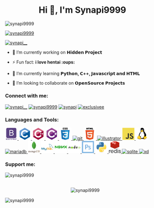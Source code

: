 <h1 align="center">Hi 👋, I'm Synapi9999</h1>
<p align="left"> <img src="https://komarev.com/ghpvc/?username=synapi9999&label=Views&color=0e75b6&style=flat-square" alt="synapi9999" /> </p>

<p align="left"> <a href="https://github.com/ryo-ma/github-profile-trophy"><img src="https://github-profile-trophy.vercel.app/?username=synapi9999" alt="synapi9999" /></a> </p>

<p align="left"> <a href="https://twitter.com/synapi__" target="blank"><img src="https://img.shields.io/twitter/follow/synapi__?logo=twitter&style=for-the-badge" alt="synapi__" /></a> </p>

- 🔭 I’m currently working on **𝗛𝗶𝗱𝗱𝗲𝗻 𝗣𝗿𝗼𝗷𝗲𝗰𝘁**

- ⚡ Fun fact: **i love hentai :oups:**

- 🌱 I’m currently learning **𝗣𝘆𝘁𝗵𝗼𝗻, 𝗖++, 𝗝𝗮𝘃𝗮𝘀𝗰𝗿𝗶𝗽𝘁 𝗮𝗻𝗱 𝗛𝗧𝗠𝗟**

- 👯 I’m looking to collaborate on **𝗢𝗽𝗲𝗻𝗦𝗼𝘂𝗿𝗰𝗲 𝗣𝗿𝗼𝗷𝗲𝗰𝘁𝘀**

<h3 align="left">Connect with me:</h3>
<p align="left">
<a href="https://twitter.com/synapi__" target="blank"><img align="center" src="https://raw.githubusercontent.com/rahuldkjain/github-profile-readme-generator/master/src/images/icons/Social/twitter.svg" alt="synapi__" height="30" width="40" /></a>
<a href="https://instagram.com/synapi9999" target="blank"><img align="center" src="https://raw.githubusercontent.com/rahuldkjain/github-profile-readme-generator/master/src/images/icons/Social/instagram.svg" alt="synapi9999" height="30" width="40" /></a>
<a href="https://www.youtube.com/c/synapi" target="blank"><img align="center" src="https://raw.githubusercontent.com/rahuldkjain/github-profile-readme-generator/master/src/images/icons/Social/youtube.svg" alt="synapi" height="30" width="40" /></a>
<a href="https://discord.gg/exclusivee" target="blank"><img align="center" src="https://raw.githubusercontent.com/rahuldkjain/github-profile-readme-generator/master/src/images/icons/Social/discord.svg" alt="exclusivee" height="30" width="40" /></a>
</p>

<h3 align="left">Languages and Tools:</h3>
<p align="left"> <a href="https://getbootstrap.com" target="_blank"> <img src="https://raw.githubusercontent.com/devicons/devicon/master/icons/bootstrap/bootstrap-plain-wordmark.svg" alt="bootstrap" width="40" height="40"/> </a> <a href="https://www.cprogramming.com/" target="_blank"> <img src="https://raw.githubusercontent.com/devicons/devicon/master/icons/c/c-original.svg" alt="c" width="40" height="40"/> </a> <a href="https://www.w3schools.com/cpp/" target="_blank"> <img src="https://raw.githubusercontent.com/devicons/devicon/master/icons/cplusplus/cplusplus-original.svg" alt="cplusplus" width="40" height="40"/> </a> <a href="https://www.w3schools.com/cs/" target="_blank"> <img src="https://raw.githubusercontent.com/devicons/devicon/master/icons/csharp/csharp-original.svg" alt="csharp" width="40" height="40"/> </a> <a href="https://www.w3schools.com/css/" target="_blank"> <img src="https://raw.githubusercontent.com/devicons/devicon/master/icons/css3/css3-original-wordmark.svg" alt="css3" width="40" height="40"/> </a> <a href="https://git-scm.com/" target="_blank"> <img src="https://www.vectorlogo.zone/logos/git-scm/git-scm-icon.svg" alt="git" width="40" height="40"/> </a> <a href="https://www.w3.org/html/" target="_blank"> <img src="https://raw.githubusercontent.com/devicons/devicon/master/icons/html5/html5-original-wordmark.svg" alt="html5" width="40" height="40"/> </a> <a href="https://www.adobe.com/in/products/illustrator.html" target="_blank"> <img src="https://www.vectorlogo.zone/logos/adobe_illustrator/adobe_illustrator-icon.svg" alt="illustrator" width="40" height="40"/> </a> <a href="https://developer.mozilla.org/en-US/docs/Web/JavaScript" target="_blank"> <img src="https://raw.githubusercontent.com/devicons/devicon/master/icons/javascript/javascript-original.svg" alt="javascript" width="40" height="40"/> </a> <a href="https://www.linux.org/" target="_blank"> <img src="https://raw.githubusercontent.com/devicons/devicon/master/icons/linux/linux-original.svg" alt="linux" width="40" height="40"/> </a> <a href="https://mariadb.org/" target="_blank"> <img src="https://www.vectorlogo.zone/logos/mariadb/mariadb-icon.svg" alt="mariadb" width="40" height="40"/> </a> <a href="https://www.mongodb.com/" target="_blank"> <img src="https://raw.githubusercontent.com/devicons/devicon/master/icons/mongodb/mongodb-original-wordmark.svg" alt="mongodb" width="40" height="40"/> </a> <a href="https://www.mysql.com/" target="_blank"> <img src="https://raw.githubusercontent.com/devicons/devicon/master/icons/mysql/mysql-original-wordmark.svg" alt="mysql" width="40" height="40"/> </a> <a href="https://www.nginx.com" target="_blank"> <img src="https://raw.githubusercontent.com/devicons/devicon/master/icons/nginx/nginx-original.svg" alt="nginx" width="40" height="40"/> </a> <a href="https://nodejs.org" target="_blank"> <img src="https://raw.githubusercontent.com/devicons/devicon/master/icons/nodejs/nodejs-original-wordmark.svg" alt="nodejs" width="40" height="40"/> </a> <a href="https://www.photoshop.com/en" target="_blank"> <img src="https://raw.githubusercontent.com/devicons/devicon/master/icons/photoshop/photoshop-line.svg" alt="photoshop" width="40" height="40"/> </a> <a href="https://www.python.org" target="_blank"> <img src="https://raw.githubusercontent.com/devicons/devicon/master/icons/python/python-original.svg" alt="python" width="40" height="40"/> </a> <a href="https://redis.io" target="_blank"> <img src="https://raw.githubusercontent.com/devicons/devicon/master/icons/redis/redis-original-wordmark.svg" alt="redis" width="40" height="40"/> </a> <a href="https://www.sqlite.org/" target="_blank"> <img src="https://www.vectorlogo.zone/logos/sqlite/sqlite-icon.svg" alt="sqlite" width="40" height="40"/> </a> <a href="https://www.adobe.com/products/xd.html" target="_blank"> <img src="https://cdn.worldvectorlogo.com/logos/adobe-xd.svg" alt="xd" width="40" height="40"/> </a> </p>

<h3 align="left">Support me:</h3>
<p><a href="https://www.buymeacoffee.com/synapi9999"> <img align="left" src="https://cdn.buymeacoffee.com/buttons/v2/default-yellow.png" height="50" width="210" alt="synapi9999" /></a></p><br><br>


<p>&nbsp;<img align="center" src="https://github-readme-stats.vercel.app/api?username=synapi9999&show_icons=true&theme=dracula&title_color=ff0000&text_color=ff0000&bg_color=000000&hide_border=true&locale=en" alt="synapi9999" /></p>



<p><img align="center" src="https://github-readme-streak-stats.herokuapp.com/?user=synapi9999&theme=dark" alt="synapi9999" /></p>

